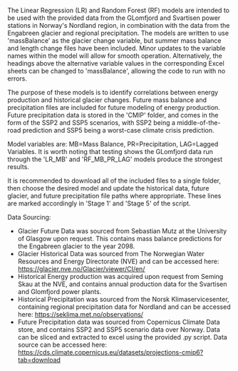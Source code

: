 The Linear Regression (LR) and Random Forest (RF) models are intended to be used with the provided data from the GLomfjord and Svartisen power stations in Norway's Nordland region, in combination with the data from the Engabreen glacier and regional precipitation.
The models are written to use 'massBalance' as the glacier change variable, but summer mass balance and length change files have been included. Minor updates to the variable names within the model will allow for smooth operation. 
Alternatively, the headings above the alternative variable values in the corresponding Excel sheets can be changed to 'massBalance', allowing the code to run with no errors.

The purpose of these models is to identify correlations between energy production and historical glacier changes. Future mass balance and precipitation files are included for future modeling of energy production.
Future precipitation data is stored in the 'CMIP' folder, and comes in the form of the SSP2 and SSP5 scenarios, with SSP2 being a middle-of-the-road prediction and SSP5 being a worst-case climate crisis prediction.

Model variables are: MB=Mass Balance, PR=Precipitation, LAG=Lagged Variables. 
It is worth noting that testing shows the GLomfjord data run through the 'LR_MB' and 'RF_MB_PR_LAG' models produce the strongest results.

It is recommended to download all of the included files to a single folder, then choose the desired model and update the historical data, future glacier, and future precipitation file paths where appropriate. These lines are marked accordingly in 'Stage 1' and 'Stage 5' of the script.

Data Sourcing:
- Glacier Future Data was sourced from Sebastian Mutz at the University of Glasgow upon request. This contains mass balance predictions for the Engabreen glacier to the year 2098.
- Glacier Historical Data was sourced from The Norwegian Water Resources and Energy Directorate (NVE) and can be accessed here: https://glacier.nve.no/Glacier/viewer/CI/en/
- Historical Energy production was acquired upon request from Seming Skau at the NVE, and contains annual production data for the Svartisen and Glomfjord power plants.
- Historical Precipitation was sourced from the Norsk Klimaservicesenter, containing regional precipitation data for Nordland and can be accessed here: https://seklima.met.no/observations/
- Future Precipitation data was sourced from Copernicus Climate Data store, and contains SSP2 and SSP5 scenario data over Norway. Data can be sliced and extracted to excel using the provided .py script. Data source can be accessed here: https://cds.climate.copernicus.eu/datasets/projections-cmip6?tab=download
